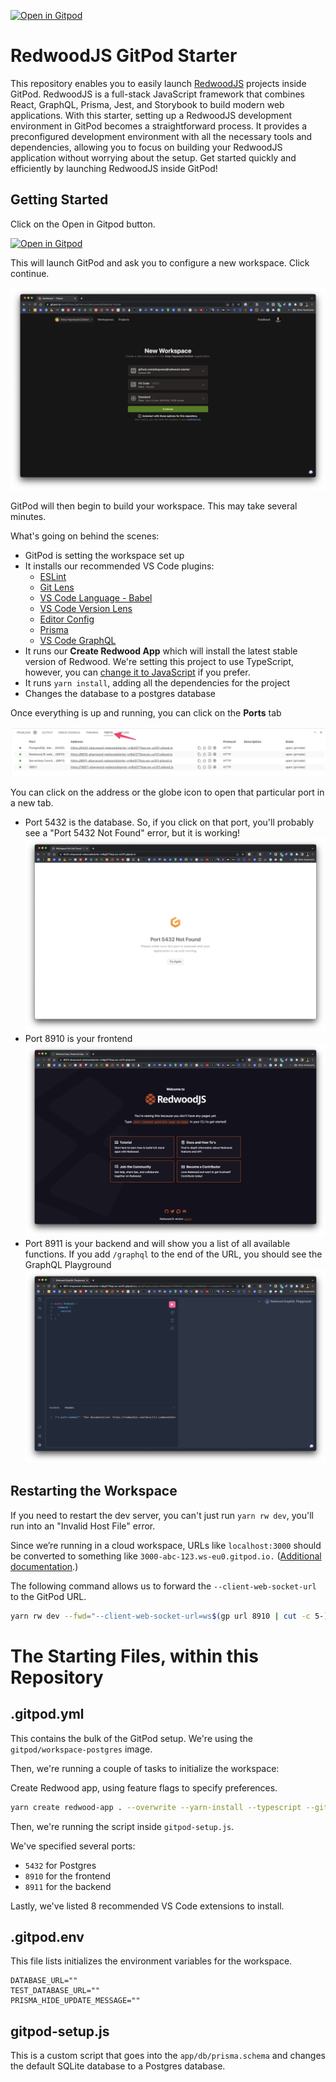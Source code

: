 [![Open in Gitpod](https://gitpod.io/button/open-in-gitpod.svg)](https://gitpod.io/from-referrer/)

# RedwoodJS GitPod Starter

This repository enables you to easily launch [RedwoodJS](https://redwoodjs.com/) projects inside GitPod. RedwoodJS is a full-stack JavaScript framework that combines React, GraphQL, Prisma, Jest, and Storybook to build modern web applications. With this starter, setting up a RedwoodJS development environment in GitPod becomes a straightforward process. It provides a preconfigured development environment with all the necessary tools and dependencies, allowing you to focus on building your RedwoodJS application without worrying about the setup. Get started quickly and efficiently by launching RedwoodJS inside GitPod!

## Getting Started

Click on the Open in Gitpod button.

[![Open in Gitpod](https://gitpod.io/button/open-in-gitpod.svg)](https://gitpod.io/#https://github.com/ahaywood/redwood-starter)

This will launch GitPod and ask you to configure a new workspace. Click continue.

![GitPod New Workspace](images/gitpod-new-workspace.png)

GitPod will then begin to build your workspace. This may take several minutes.

What's going on behind the scenes:

- GitPod is setting the workspace set up
- It installs our recommended VS Code plugins:
  - [ESLint]()
  - [Git Lens]()
  - [VS Code Language - Babel]()
  - [VS Code Version Lens]()
  - [Editor Config]()
  - [Prisma]()
  - [VS Code GraphQL]()
- It runs our **Create Redwood App** which will install the latest stable version of Redwood. We're setting this project to use TypeScript, however, you can [change it to JavaScript]() if you prefer.
- It runs `yarn install`, adding all the dependencies for the project
- Changes the database to a postgres database

Once everything is up and running, you can click on the **Ports** tab

![GitPod Ports Tab](images/gitpod-ports.png)

You can click on the address or the globe icon to open that particular port in a new tab.

- Port 5432 is the database. So, if you click on that port, you'll probably see a "Port 5432 Not Found" error, but it is working!
  ![GitPod, Port 5432](images/gitpod-port-5432.png)
- Port 8910 is your frontend
  ![GitPod, Port 8910](images/gitpod-port-8910.png)
- Port 8911 is your backend and will show you a list of all available functions. If you add `/graphql` to the end of the URL, you should see the GraphQL Playground
  ![GraphQL Playground on GitPod](images/gitpod-graphql.png)

## Restarting the Workspace

If you need to restart the dev server, you can't just run `yarn rw dev`, you'll run into an "Invalid Host File" error.

Since we’re running in a cloud workspace, URLs like `localhost:3000` should be converted to something like `3000-abc-123.ws-eu0.gitpod.io.` ([Additional documentation](https://www.gitpod.io/guides/gitpodify#invalid-host-header).)

The following command allows us to forward the `--client-web-socket-url` to the GitPod URL.

```bash
yarn rw dev --fwd="--client-web-socket-url=ws$(gp url 8910 | cut -c 5-)/ws"
```

# The Starting Files, within this Repository

## .gitpod.yml

This contains the bulk of the GitPod setup. We're using the `gitpod/workspace-postgres` image.

Then, we're running a couple of tasks to initialize the workspace:

Create Redwood app, using feature flags to specify preferences.

```bash
yarn create redwood-app . --overwrite --yarn-install --typescript --git-init=false
```

Then, we're running the script inside `gitpod-setup.js`.

We've specified several ports:

- `5432` for Postgres
- `8910` for the frontend
- `8911` for the backend

Lastly, we've listed 8 recommended VS Code extensions to install.

## .gitpod.env

This file lists initializes the environment variables for the workspace.

```text
DATABASE_URL=""
TEST_DATABASE_URL=""
PRISMA_HIDE_UPDATE_MESSAGE=""
```

## gitpod-setup.js

This is a custom script that goes into the `app/db/prisma.schema` and changes the default SQLite database to a Postgres database.
